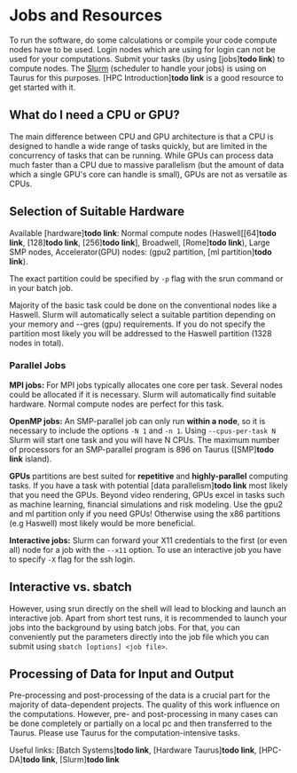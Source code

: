 # Jobs and Resources

To run the software, do some calculations or compile your code compute nodes have to be used. Login
nodes which are using for login can not be used for your computations. Submit your tasks (by using
[jobs]**todo link**) to compute nodes. The [Slurm](slurm.md) (scheduler to handle your jobs) is
using on Taurus for this purposes. [HPC Introduction]**todo link** is a good resource to get started
with it.

## What do I need a CPU or GPU?

The main difference between CPU and GPU architecture is that a CPU is designed to handle a wide
range of tasks quickly, but are limited in the concurrency of tasks that can be running. While GPUs
can process data much faster than a CPU due to massive parallelism (but the amount of data which
a single GPU's core can handle is small), GPUs are not as versatile as CPUs.

## Selection of Suitable Hardware

Available [hardware]**todo link**: Normal compute nodes (Haswell[[64]**todo link**, [128]**todo link**,
[256]**todo link**], Broadwell, [Rome]**todo link**), Large SMP nodes, Accelerator(GPU) nodes: (gpu2
partition, [ml partition]**todo link**).

The exact partition could be specified by `-p` flag with the srun command or in your batch job.

Majority of the basic task could be done on the conventional nodes like a Haswell. Slurm will
automatically select a suitable partition depending on your memory and --gres (gpu) requirements. If
you do not specify the partition most likely you will be addressed to the Haswell partition (1328
nodes in total).

### Parallel Jobs

**MPI jobs:** For MPI jobs typically allocates one core per task. Several nodes could be allocated
if it is necessary. Slurm will automatically find suitable hardware. Normal compute nodes are
perfect for this task.

**OpenMP jobs:** An SMP-parallel job can only run **within a node**, so it is necessary to include the
options `-N 1` and `-n 1`. Using `--cpus-per-task N` Slurm will start one task and you will have N CPUs.
The maximum number of processors for an SMP-parallel program is 896 on Taurus ([SMP]**todo link** island).

**GPUs** partitions are best suited for **repetitive** and **highly-parallel** computing tasks. If
you have a task with potential [data parallelism]**todo link** most likely that you need the GPUs.
Beyond video rendering, GPUs excel in tasks such as machine learning, financial simulations and risk
modeling. Use the gpu2 and ml partition only if you need GPUs! Otherwise using the x86 partitions
(e.g Haswell) most likely would be more beneficial.

**Interactive jobs:** Slurm can forward your X11 credentials to the first (or even all) node for a job
with the `--x11` option. To use an interactive job you have to specify `-X` flag for the ssh login.

## Interactive vs. sbatch

However, using srun directly on the shell will lead to blocking and launch an interactive job. Apart
from short test runs, it is recommended to launch your jobs into the background by using batch jobs.
For that, you can conveniently put the parameters directly into the job file which you can submit
using `sbatch [options] <job file>`.

## Processing of Data for Input and Output

Pre-processing and post-processing of the data is a crucial part for the majority of data-dependent
projects. The quality of this work influence on the computations. However, pre- and post-processing
in many cases can be done completely or partially on a local pc and then transferred to the Taurus.
Please use Taurus for the computation-intensive tasks.

Useful links: [Batch Systems]**todo link**, [Hardware Taurus]**todo link**, [HPC-DA]**todo link**,
[Slurm]**todo link**
